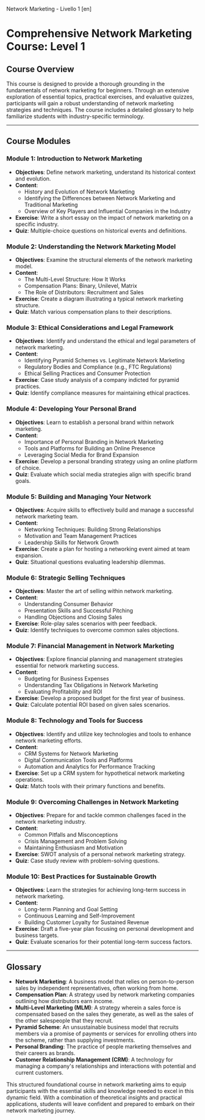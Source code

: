 Network Marketing - Livello 1 [en]

# Comprehensive Network Marketing Course: Level 1

## Course Overview
This course is designed to provide a thorough grounding in the fundamentals of network marketing for beginners. Through an extensive exploration of essential topics, practical exercises, and evaluative quizzes, participants will gain a robust understanding of network marketing strategies and techniques. The course includes a detailed glossary to help familiarize students with industry-specific terminology.

---

## Course Modules

### Module 1: Introduction to Network Marketing
- **Objectives**: Define network marketing, understand its historical context and evolution.
- **Content**:
  - History and Evolution of Network Marketing
  - Identifying the Differences between Network Marketing and Traditional Marketing
  - Overview of Key Players and Influential Companies in the Industry
- **Exercise**: Write a short essay on the impact of network marketing on a specific industry.
- **Quiz**: Multiple-choice questions on historical events and definitions.

### Module 2: Understanding the Network Marketing Model
- **Objectives**: Examine the structural elements of the network marketing model.
- **Content**:
  - The Multi-Level Structure: How It Works
  - Compensation Plans: Binary, Unilevel, Matrix
  - The Role of Distributors: Recruitment and Sales
- **Exercise**: Create a diagram illustrating a typical network marketing structure.
- **Quiz**: Match various compensation plans to their descriptions.

### Module 3: Ethical Considerations and Legal Framework
- **Objectives**: Identify and understand the ethical and legal parameters of network marketing.
- **Content**:
  - Identifying Pyramid Schemes vs. Legitimate Network Marketing
  - Regulatory Bodies and Compliance (e.g., FTC Regulations)
  - Ethical Selling Practices and Consumer Protection
- **Exercise**: Case study analysis of a company indicted for pyramid practices.
- **Quiz**: Identify compliance measures for maintaining ethical practices.

### Module 4: Developing Your Personal Brand
- **Objectives**: Learn to establish a personal brand within network marketing.
- **Content**:
  - Importance of Personal Branding in Network Marketing
  - Tools and Platforms for Building an Online Presence
  - Leveraging Social Media for Brand Expansion
- **Exercise**: Develop a personal branding strategy using an online platform of choice.
- **Quiz**: Evaluate which social media strategies align with specific brand goals.

### Module 5: Building and Managing Your Network
- **Objectives**: Acquire skills to effectively build and manage a successful network marketing team.
- **Content**:
  - Networking Techniques: Building Strong Relationships
  - Motivation and Team Management Practices
  - Leadership Skills for Network Growth
- **Exercise**: Create a plan for hosting a networking event aimed at team expansion.
- **Quiz**: Situational questions evaluating leadership dilemmas.

### Module 6: Strategic Selling Techniques
- **Objectives**: Master the art of selling within network marketing.
- **Content**:
  - Understanding Consumer Behavior
  - Presentation Skills and Successful Pitching
  - Handling Objections and Closing Sales
- **Exercise**: Role-play sales scenarios with peer feedback.
- **Quiz**: Identify techniques to overcome common sales objections.

### Module 7: Financial Management in Network Marketing
- **Objectives**: Explore financial planning and management strategies essential for network marketing success.
- **Content**:
  - Budgeting for Business Expenses
  - Understanding Tax Obligations in Network Marketing
  - Evaluating Profitability and ROI
- **Exercise**: Develop a proposed budget for the first year of business.
- **Quiz**: Calculate potential ROI based on given sales scenarios.

### Module 8: Technology and Tools for Success
- **Objectives**: Identify and utilize key technologies and tools to enhance network marketing efforts.
- **Content**:
  - CRM Systems for Network Marketing
  - Digital Communication Tools and Platforms
  - Automation and Analytics for Performance Tracking
- **Exercise**: Set up a CRM system for hypothetical network marketing operations.
- **Quiz**: Match tools with their primary functions and benefits.

### Module 9: Overcoming Challenges in Network Marketing
- **Objectives**: Prepare for and tackle common challenges faced in the network marketing industry.
- **Content**:
  - Common Pitfalls and Misconceptions
  - Crisis Management and Problem Solving
  - Maintaining Enthusiasm and Motivation
- **Exercise**: SWOT analysis of a personal network marketing strategy.
- **Quiz**: Case study review with problem-solving questions.

### Module 10: Best Practices for Sustainable Growth
- **Objectives**: Learn the strategies for achieving long-term success in network marketing.
- **Content**:
  - Long-term Planning and Goal Setting
  - Continuous Learning and Self-Improvement
  - Building Customer Loyalty for Sustained Revenue
- **Exercise**: Draft a five-year plan focusing on personal development and business targets.
- **Quiz**: Evaluate scenarios for their potential long-term success factors.

---

## Glossary
- **Network Marketing**: A business model that relies on person-to-person sales by independent representatives, often working from home.
- **Compensation Plan**: A strategy used by network marketing companies outlining how distributors earn income.
- **Multi-Level Marketing (MLM)**: A strategy wherein a sales force is compensated based on the sales they generate, as well as the sales of the other salespeople that they recruit.
- **Pyramid Scheme**: An unsustainable business model that recruits members via a promise of payments or services for enrolling others into the scheme, rather than supplying investments.
- **Personal Branding**: The practice of people marketing themselves and their careers as brands.
- **Customer Relationship Management (CRM)**: A technology for managing a company's relationships and interactions with potential and current customers.

This structured foundational course in network marketing aims to equip participants with the essential skills and knowledge needed to excel in this dynamic field. With a combination of theoretical insights and practical applications, students will leave confident and prepared to embark on their network marketing journey.